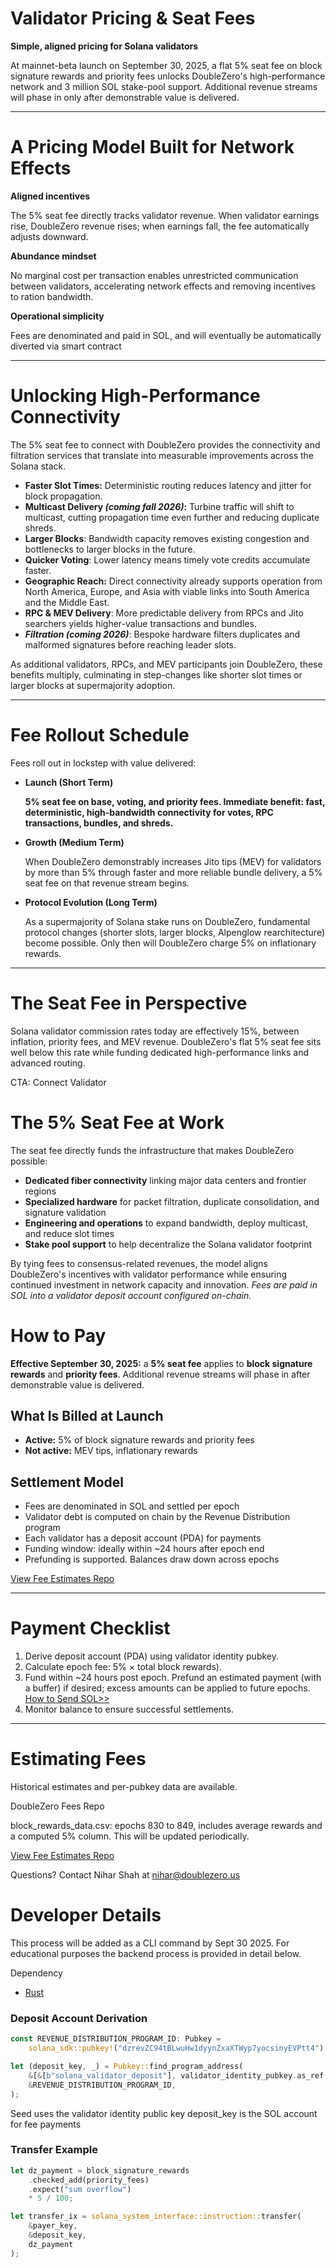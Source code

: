 # Validator Pricing & Seat Fees

**Simple, aligned pricing for Solana validators**

At mainnet-beta launch on September 30, 2025, a flat 5% seat fee on block signature rewards and priority fees unlocks DoubleZero's high-performance network and 3 million SOL stake-pool support. Additional revenue streams will phase in only after demonstrable value is delivered.

---

# **A Pricing Model Built for Network Effects**

**Aligned incentives**

The 5% seat fee directly tracks validator revenue. When validator earnings rise, DoubleZero revenue rises; when earnings fall, the fee automatically adjusts downward.

**Abundance mindset**

No marginal cost per transaction enables unrestricted communication between validators, accelerating network effects and removing incentives to ration bandwidth.

**Operational simplicity**

Fees are denominated and paid in SOL, and will eventually be automatically diverted via smart contract

---

# **Unlocking High-Performance Connectivity**

The 5% seat fee to connect with DoubleZero provides the connectivity and filtration services that translate into measurable improvements across the Solana stack.

- **Faster Slot Times:** Deterministic routing reduces latency and jitter for block propagation.
- **Multicast Delivery *(coming fall 2026)*:** Turbine traffic will shift to multicast, cutting propagation time even further and reducing duplicate shreds.
- **Larger Blocks**: Bandwidth capacity removes existing congestion and bottlenecks to larger blocks in the future.
- **Quicker Voting**: Lower latency means timely vote credits accumulate faster.
- **Geographic Reach:** Direct connectivity already supports operation from North America, Europe, and Asia with viable links into South America and the Middle East.
- **RPC & MEV Delivery**: More predictable delivery from RPCs and Jito searchers yields higher-value transactions and bundles.
- ***Filtration (coming 2026)***: Bespoke hardware filters duplicates and malformed signatures before reaching leader slots.

As additional validators, RPCs, and MEV participants join DoubleZero, these benefits multiply, culminating in step-changes like shorter slot times or larger blocks at supermajority adoption.

---

# **Fee Rollout Schedule**

Fees roll out in lockstep with value delivered:

- **Launch (Short Term)**
    
    **5% seat fee on base, voting, and priority fees. Immediate benefit: fast, deterministic, high-bandwidth connectivity for votes, RPC transactions, bundles, and shreds.**
    
- **Growth (Medium Term)**
    
    When DoubleZero demonstrably increases Jito tips (MEV) for validators by more than 5% through faster and more reliable bundle delivery, a 5% seat fee on that revenue stream begins.
    
- **Protocol Evolution (Long Term)**
    
    As a supermajority of Solana stake runs on DoubleZero, fundamental protocol changes (shorter slots, larger blocks, Alpenglow rearchitecture) become possible. Only then will DoubleZero charge 5% on inflationary rewards.

---

# **The Seat Fee in Perspective**

Solana validator commission rates today are effectively 15%, between inflation, priority fees, and MEV revenue. DoubleZero's flat 5% seat fee sits well below this rate while funding dedicated high-performance links and advanced routing.

CTA: Connect Validator

# **The 5% Seat Fee at Work**

The seat fee directly funds the infrastructure that makes DoubleZero possible:

- **Dedicated fiber connectivity** linking major data centers and frontier regions
- **Specialized hardware** for packet filtration, duplicate consolidation, and signature validation
- **Engineering and operations** to expand bandwidth, deploy multicast, and reduce slot times
- **Stake pool support** to help decentralize the Solana validator footprint

By tying fees to consensus-related revenues, the model aligns DoubleZero's incentives with validator performance while ensuring continued investment in network capacity and innovation. *Fees are paid in SOL into a validator deposit account configured on-chain.*

# **How to Pay**

**Effective September 30, 2025:** a **5% seat fee** applies to **block signature rewards** and **priority fees**. Additional revenue streams will phase in after demonstrable value is delivered.

## **What Is Billed at Launch**

- **Active:** 5% of block signature rewards and priority fees
- **Not active:** MEV tips, inflationary rewards

## **Settlement Model**

- Fees are denominated in SOL and settled per epoch
- Validator debt is computed on chain by the Revenue Distribution program
- Each validator has a deposit account (PDA) for payments
- Funding window: ideally within ~24 hours after epoch end
- Prefunding is supported. Balances draw down across epochs

[View Fee Estimates Repo](http://github.com/doublezerofoundation/fees)

---

# **Payment Checklist**

1. Derive deposit account (PDA) using validator identity pubkey.
2. Calculate epoch fee: 5% × total block rewards).
3. Fund within ~24 hours post epoch. Prefund an estimated payment (with a buffer) if desired; excess amounts can be applied to future epochs. [How to Send SOL>>](https://solana.com/tr/learn/sending-and-receiving-sol)
4. Monitor balance to ensure successful settlements.

---

# **Estimating Fees**

Historical estimates and per-pubkey data are available.

DoubleZero Fees Repo

block_rewards_data.csv: epochs 830 to 849, includes average rewards and a computed 5% column. This will be updated periodically.

[View Fee Estimates Repo](http://github.com/doublezerofoundation/fees)

Questions? Contact Nihar Shah at nihar@doublezero.us

# Developer Details

This process will be added as a CLI command by Sept 30 2025. For educational purposes the backend process is provided in detail below. 

Dependency
- [Rust](https://www.rust-lang.org/tools/install)


### Deposit Account Derivation


```rust
const REVENUE_DISTRIBUTION_PROGRAM_ID: Pubkey =
    solana_sdk::pubkey!("dzrevZC94tBLwuHw1dyynZxaXTWyp7yocsinyEVPtt4");

let (deposit_key, _) = Pubkey::find_program_address(
    &[&[b"solana_validator_deposit"], validator_identity_pubkey.as_ref()],
    &REVENUE_DISTRIBUTION_PROGRAM_ID,
);
```

Seed uses the validator identity public key
deposit_key is the SOL account for fee payments

### Transfer Example

```rust
let dz_payment = block_signature_rewards
    .checked_add(priority_fees)
    .expect("sum overflow")
    * 5 / 100;

let transfer_ix = solana_system_interface::instruction::transfer(
    &payer_key, 
    &deposit_key, 
    dz_payment
);
```